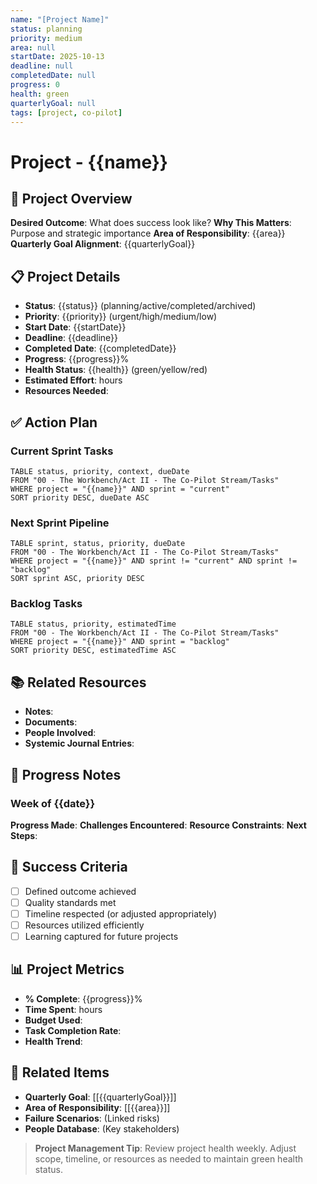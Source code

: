```yaml
---
name: "[Project Name]"
status: planning
priority: medium
area: null
startDate: 2025-10-13
deadline: null
completedDate: null
progress: 0
health: green
quarterlyGoal: null
tags: [project, co-pilot]
---
```


# Project - {{name}}

## 🎯 Project Overview
**Desired Outcome**: What does success look like?
**Why This Matters**: Purpose and strategic importance
**Area of Responsibility**: {{area}}
**Quarterly Goal Alignment**: {{quarterlyGoal}}

## 📋 Project Details
- **Status**: {{status}} (planning/active/completed/archived)
- **Priority**: {{priority}} (urgent/high/medium/low)
- **Start Date**: {{startDate}}
- **Deadline**: {{deadline}}
- **Completed Date**: {{completedDate}}
- **Progress**: {{progress}}%
- **Health Status**: {{health}} (green/yellow/red)
- **Estimated Effort**: hours
- **Resources Needed**: 

## ✅ Action Plan

### Current Sprint Tasks
```dataview
TABLE status, priority, context, dueDate
FROM "00 - The Workbench/Act II - The Co-Pilot Stream/Tasks"
WHERE project = "{{name}}" AND sprint = "current"
SORT priority DESC, dueDate ASC
```

### Next Sprint Pipeline
```dataview
TABLE sprint, status, priority, dueDate
FROM "00 - The Workbench/Act II - The Co-Pilot Stream/Tasks"
WHERE project = "{{name}}" AND sprint != "current" AND sprint != "backlog"
SORT sprint ASC, priority DESC
```

### Backlog Tasks
```dataview
TABLE status, priority, estimatedTime
FROM "00 - The Workbench/Act II - The Co-Pilot Stream/Tasks"
WHERE project = "{{name}}" AND sprint = "backlog"
SORT priority DESC, estimatedTime ASC
```

## 📚 Related Resources
- **Notes**: 
- **Documents**: 
- **People Involved**: 
- **Systemic Journal Entries**: 

## 🔄 Progress Notes

### Week of {{date}}
**Progress Made**: 
**Challenges Encountered**: 
**Resource Constraints**: 
**Next Steps**: 

## 🎯 Success Criteria
- [ ] Defined outcome achieved
- [ ] Quality standards met
- [ ] Timeline respected (or adjusted appropriately)
- [ ] Resources utilized efficiently
- [ ] Learning captured for future projects

## 📊 Project Metrics
- **% Complete**: {{progress}}%
- **Time Spent**: hours
- **Budget Used**: 
- **Task Completion Rate**: 
- **Health Trend**: 

## 🔗 Related Items
- **Quarterly Goal**: [[{{quarterlyGoal}}]]
- **Area of Responsibility**: [[{{area}}]]
- **Failure Scenarios**: (Linked risks)
- **People Database**: (Key stakeholders)

> **Project Management Tip**: Review project health weekly. Adjust scope, timeline, or resources as needed to maintain green health status.